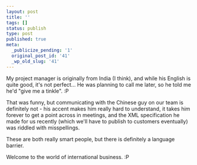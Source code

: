 ```yaml
---
layout: post
title: ''
tags: []
status: publish
type: post
published: true
meta:
  _publicize_pending: '1'
  original_post_id: '41'
  _wp_old_slug: '41'
---
```

My project manager is originally from India (I think), and while his English is quite good, it's not perfect...  He was planning to call me later, so he told me he'd "give me a tinkle".  :P

That was funny, but communicating with the Chinese guy on our team is definitely not - his accent makes him really hard to understand, it takes him forever to get a point across in meetings, and the XML specification he made for us recently (which we'll have to publish to customers eventually) was riddled with misspellings.

These are both really smart people, but there is definitely a language barrier.

Welcome to the world of international business.  :P
